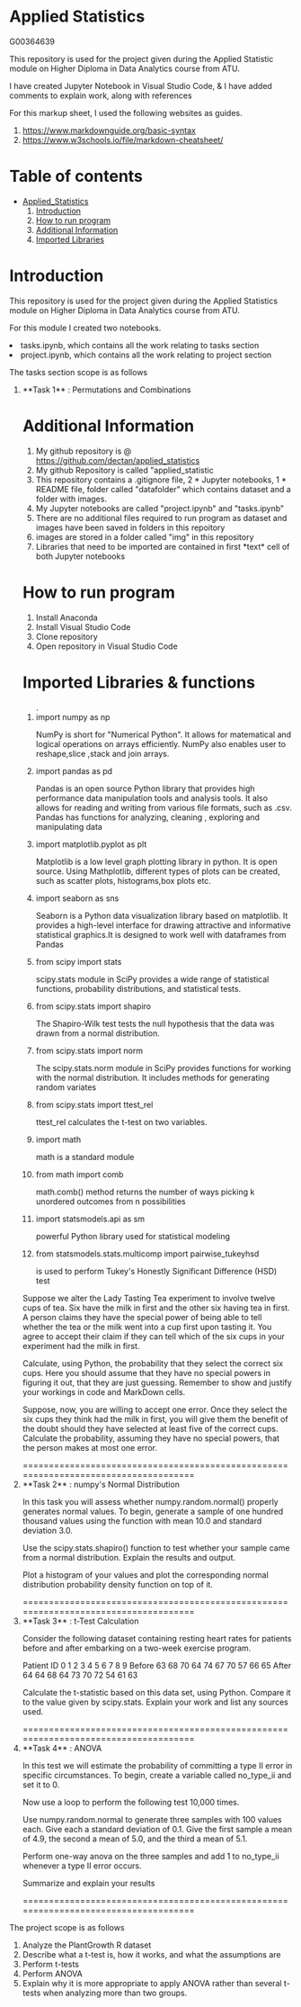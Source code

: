 # Applied Statistics

<p>G00364639</p>
<p>This repository is used for the project given during the Applied Statistic module on Higher Diploma in Data Analytics course from ATU.</p>

<p>I have created Jupyter Notebook in Visual Studio Code, & I have added comments to explain work, along with references<br>

<p>For this markup sheet, I used the following websites as guides.<br>

<ol>
<li><a href="#">https://www.markdownguide.org/basic-syntax</a></li>
<li><a href="#">https://www.w3schools.io/file/markdown-cheatsheet/</a></li></p>
</ol>

# **Table of contents**
* [Applied_Statistics](Applied_Statistic)
    1. [Introduction](#Introduction)
    2. [How to run program](#How-to-run-program)
    3. [Additional Information](#Additional-Information)
    4. [Imported Libraries](#Imported-Libraries)

# Introduction #

<p>This repository is used for the project given during the Applied Statistics module on Higher Diploma in Data Analytics course from ATU.</p>

<p>For this module I created two notebooks.</p>

<p>
<li>tasks.ipynb, which contains all the work relating to tasks section</li>
<li>project.ipynb, which contains all the work relating to project section</li>
</p>
<p> The tasks section scope is as follows
<ol>
<li> **Task 1** : Permutations and Combinations  


# Additional Information #
<ol>
<li> My github repository is @ <a href="#">https://github.com/dectan/applied_statistics</a></li>
<li> My github Repository is called "applied_statistic</li>
<li> This repository contains a .gitignore file, 2 *  Jupyter notebooks, 1 * README file, folder called "datafolder" which contains dataset and a folder with images. </li>   
<li> My Jupyter notebooks are called "project.ipynb" and "tasks.ipynb"</li> 
<li> There are no additional files required to run program as dataset and images have been saved in folders in this repoitory </li>
<li> images are stored in a folder called "img" in this repository </li>
<li> Libraries that need to be imported are contained in first *text* cell of both Jupyter notebooks </li> 
</ol>

# How to run program #
<ol>
<li> Install Anaconda </li>
<li> Install Visual Studio Code </li>   
<li> Clone repository </li> 
<li> Open repository in Visual Studio Code </li>
</ol>


# Imported Libraries & functions #
<ol>.
<li>import numpy as np</li>
<p> NumPy is short for "Numerical Python". It allows for matematical and logical operations on arrays efficiently. NumPy also enables user to reshape,slice ,stack and join arrays.</p>
<li>import pandas as pd</li>
<p>Pandas is an open source Python library that provides high performance data manipulation tools and analysis tools. It also allows for reading and writing from various file formats, such as .csv. Pandas has functions for analyzing, cleaning , exploring and manipulating data</p>
<li>import matplotlib.pyplot as plt</li>
<p>Matplotlib is a low level graph plotting library in python. It is open source. Using Mathplotlib, different types of plots can be created, such as scatter plots, histograms,box plots etc.</p>
<li>import seaborn as sns</li>
<p>Seaborn is a Python data visualization library based on matplotlib. It provides a high-level interface for drawing attractive and informative statistical graphics.It is designed to work well with dataframes from Pandas</p>
<li>from scipy import stats</li>
<p>scipy.stats module in SciPy provides a wide range of statistical functions, probability distributions, and statistical tests.</p>
<li>from scipy.stats import shapiro</li>
<p>The Shapiro-Wilk test tests the null hypothesis that the data was drawn from a normal distribution.</p>
<li>from scipy.stats import norm</li>
<p>The scipy.stats.norm module in SciPy provides functions for working with the normal distribution. It includes methods for generating random variates</p>
<li>from scipy.stats import ttest_rel</li>
<p>ttest_rel calculates the t-test on two variables.</p>
<li>import math</li>
<p>math is a standard module</p>
<li>from math import comb</li>
<p>math.comb() method returns the number of ways picking k unordered outcomes from n possibilities</p>
<li>import statsmodels.api as sm</li>
<p>powerful Python library used for statistical modeling</p>
<li>from statsmodels.stats.multicomp import pairwise_tukeyhsd</li>
<p>is used to perform Tukey's Honestly Significant Difference (HSD) test </p>

</ol>
Suppose we alter the Lady Tasting Tea experiment to involve twelve cups of tea. Six have the milk in first and the other six having tea in first. A person claims they have the special power of being able to tell whether the tea or the milk went into a cup first upon tasting it. You agree to accept their claim if they can tell which of the six cups in your experiment had the milk in first.  

Calculate, using Python, the probability that they select the correct six cups. Here you should assume that they have no special powers in figuring it out, that they are just guessing. Remember to show and justify your workings in code and MarkDown cells.  


Suppose, now, you are willing to accept one error. Once they select the six cups they think had the milk in first, you will give them the benefit of the doubt should they have selected at least five of the correct cups. Calculate the probability, assuming they have no special powers, that the person makes at most one error.

</li>
====================================================================================
<li> **Task 2** : numpy's Normal Distribution  

In this task you will assess whether numpy.random.normal() properly generates normal values. To begin, generate a sample of one hundred thousand values using the function with mean 10.0 and standard deviation 3.0.  

Use the scipy.stats.shapiro() function to test whether your sample came from a normal distribution. Explain the results and output.  

Plot a histogram of your values and plot the corresponding normal distribution probability density function on top of it.  

 </li> 
====================================================================================

<li> **Task 3** :  t-Test Calculation  

Consider the following dataset containing resting heart rates for patients before and after embarking on a two-week exercise program.  


Patient ID	0	1	2	3	4	5	6	7	8	9
Before	63	68	70	64	74	67	70	57	66	65
After	64	64	68	64	73	70	72	54	61	63

Calculate the t-statistic based on this data set, using Python. Compare it to the value given by scipy.stats. Explain your work and list any sources used.

</li> 
====================================================================================

<li> **Task 4** : ANOVA   

In this test we will estimate the probability of committing a type II error in specific circumstances. To begin, create a variable called no_type_ii and set it to 0.  

Now use a loop to perform the following test 10,000 times.  

Use numpy.random.normal to generate three samples with 100 values each. Give each a standard deviation of 0.1. Give the first sample a mean of 4.9, the second a mean of 5.0, and the third a mean of 5.1.  

Perform one-way anova on the three samples and add 1 to no_type_ii whenever a type II error occurs.  

Summarize and explain your results

</li> 
====================================================================================

</ol>
</p>

<p> The project scope is as follows
<ol>
<li> Analyze the PlantGrowth R dataset </li>
<li> Describe what a t-test is, how it works, and what the assumptions are </li>
<li> Perform t-tests </li>   
<li> Perform ANOVA </li> 
<li> Explain why it is more appropriate to apply ANOVA rather than several t-tests when analyzing more than two groups.</li>
</li>
</ol>
</p>